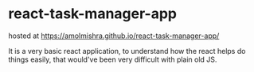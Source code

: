 # react-task-manager-app

hosted at https://amolmishra.github.io/react-task-manager-app/ 

It is a very basic react application,
to understand how the react helps do things easily,
that would've been very difficult with plain old JS.
